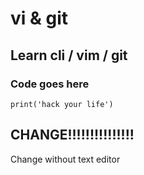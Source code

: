 # vi & git
## Learn cli / vim / git

### Code goes here
`print('hack your life')`

## CHANGE!!!!!!!!!!!!!!!
Change without text editor

